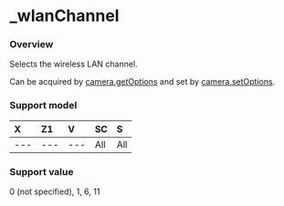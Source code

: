 # \_wlanChannel

### Overview

Selects the wireless LAN channel.

Can be acquired by [camera.getOptions](../commands/camera.get_options.md) and set by [camera.setOptions](../commands/camera.set_options.md).

### Support model

| X | Z1 | V | SC | S |
|:--|:--|:--|:--|:--|
| --- | --- | --- | All | All |

### Support value

0 (not specified), 1, 6, 11
